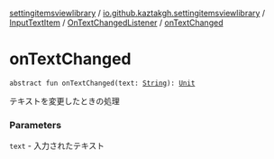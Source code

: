 [settingitemsviewlibrary](../../../index.md) / [io.github.kaztakgh.settingitemsviewlibrary](../../index.md) / [InputTextItem](../index.md) / [OnTextChangedListener](index.md) / [onTextChanged](./on-text-changed.md)

# onTextChanged

`abstract fun onTextChanged(text: `[`String`](https://kotlinlang.org/api/latest/jvm/stdlib/kotlin/-string/index.html)`): `[`Unit`](https://kotlinlang.org/api/latest/jvm/stdlib/kotlin/-unit/index.html)

テキストを変更したときの処理

### Parameters

`text` - 入力されたテキスト